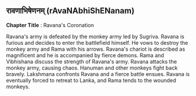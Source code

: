 ## रावणाभिषेणनम् (rAvaNAbhiShENanam)
**Chapter Title** : Ravana's Coronation

Ravana's army is defeated by the monkey army led by Sugriva. Ravana is furious and decides to enter the battlefield himself. He vows to destroy the monkey army and Rama with his arrows. Ravana's chariot is described as magnificent and he is accompanied by fierce demons. Rama and Vibhishana discuss the strength of Ravana's army. Ravana attacks the monkey army, causing chaos. Hanuman and other monkeys fight back bravely. Lakshmana confronts Ravana and a fierce battle ensues. Ravana is eventually forced to retreat to Lanka, and Rama tends to the wounded monkeys.